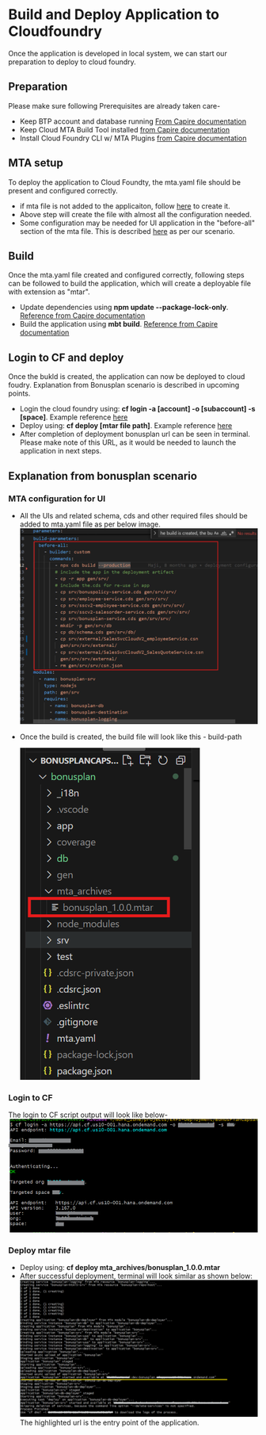 # Build and Deploy Application to Cloudfoundry
Once the application is developed in local system, we can start our preparation to deploy to cloud foundry.

## Preparation 
Please make sure following Prerequisites are already taken care-
* Keep BTP account and database running [From Capire documentation](https://cap.cloud.sap/docs/guides/deployment/to-cf#btp-and-hana)
* Keep Cloud MTA Build Tool installed [ from Capire documentation](https://cap.cloud.sap/docs/guides/deployment/to-cf#mbt)
* Install Cloud Foundry CLI w/ MTA Plugins [ from Capire documentation](https://cap.cloud.sap/docs/guides/deployment/to-cf#cf-cli)

## MTA setup
To deploy the application to Cloud Foundty, the mta.yaml file should be present and configured correctly.
* if mta file is not added to the applicaiton, follow [here](https://cap.cloud.sap/docs/get-started/grow-as-you-go#deploy-to-cloud) to create it.
* Above step will create the file with almost all the configuration needed.
* Some configuration may be needed for UI application in the "before-all" section of the mta file. This is described [here](#mta-configuration-for-ui) as per our scenario.

## Build
Once the mta.yaml file created and configured correctly, following steps can be followed to build the application, which will create a deployable file with extension as "mtar".
* Update dependencies using **npm update --package-lock-only**. [Reference from Capire documentation](https://cap.cloud.sap/docs/guides/deployment/to-cf#freeze-dependencies)
* Build the application using **mbt build**. [Reference from Capire documentation](https://cap.cloud.sap/docs/guides/deployment/to-cf#assemble-with-mbt-build)

## Login to CF and deploy
Once the bukld is created, the application can now be deployed to cloud foudry. Explanation from Bonusplan scenario is described in upcoming points.
* Login the cloud foundry using:
**cf login -a [account] -o [subaccount] -s [space]**. Example reference [here](#login-to-cf)
* Deploy using: **cf deploy [mtar file path]**. Example reference [here](#deploy-mtar-file)
* After completion of deployment bonusplan url can be seen in terminal. Please make note of this URL, as it would be needed to launch the application in next steps.

## Explanation from bonusplan scenario

### MTA configuration for UI
* All the UIs and related schema, cds and other required files  should be added to mta.yaml file as per below image.
    ![MTA ui config](../Images/mta-ui-config.png "mta")

* Once the build is created, the build file will look like this - build-path

    ![build path](../Images/build-path.png "build path")

### Login to CF
The login to CF script output will look like below-
![cf login](../Images/cf-login.png "cf login")


### Deploy mtar file
* Deploy using: **cf deploy mta_archives/bonusplan_1.0.0.mtar**
* After successful deployment, terminal will look similar as shown below:
    ![Deployment log](../Images/deployment-log.png "deploy")
The highlighted url is the entry point of the application.
